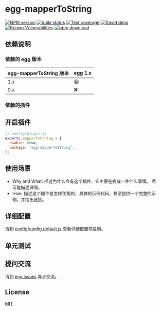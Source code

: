 # egg-mapperToString

[![NPM version][npm-image]][npm-url]
[![build status][travis-image]][travis-url]
[![Test coverage][codecov-image]][codecov-url]
[![David deps][david-image]][david-url]
[![Known Vulnerabilities][snyk-image]][snyk-url]
[![npm download][download-image]][download-url]

[npm-image]: https://img.shields.io/npm/v/egg-mapperToString.svg?style=flat-square
[npm-url]: https://npmjs.org/package/egg-mapperToString
[travis-image]: https://img.shields.io/travis/eggjs/egg-mapperToString.svg?style=flat-square
[travis-url]: https://travis-ci.org/eggjs/egg-mapperToString
[codecov-image]: https://img.shields.io/codecov/c/github/eggjs/egg-mapperToString.svg?style=flat-square
[codecov-url]: https://codecov.io/github/eggjs/egg-mapperToString?branch=master
[david-image]: https://img.shields.io/david/eggjs/egg-mapperToString.svg?style=flat-square
[david-url]: https://david-dm.org/eggjs/egg-mapperToString
[snyk-image]: https://snyk.io/test/npm/egg-mapperToString/badge.svg?style=flat-square
[snyk-url]: https://snyk.io/test/npm/egg-mapperToString
[download-image]: https://img.shields.io/npm/dm/egg-mapperToString.svg?style=flat-square
[download-url]: https://npmjs.org/package/egg-mapperToString

<!--
Description here.
-->

## 依赖说明

### 依赖的 egg 版本

egg-mapperToString 版本 | egg 1.x
--- | ---
1.x | 😁
0.x | ❌

### 依赖的插件
<!--

如果有依赖其它插件，请在这里特别说明。如

- security
- multipart

-->

## 开启插件

```js
// config/plugin.js
exports.mapperToString = {
  enable: true,
  package: 'egg-mapperToString',
};
```

## 使用场景

- Why and What: 描述为什么会有这个插件，它主要在完成一件什么事情。
尽可能描述详细。
- How: 描述这个插件是怎样使用的，具体的示例代码，甚至提供一个完整的示例，并给出链接。

## 详细配置

请到 [config/config.default.js](config/config.default.js) 查看详细配置项说明。

## 单元测试

<!-- 描述如何在单元测试中使用此插件，例如 schedule 如何触发。无则省略。-->

## 提问交流

请到 [egg issues](https://github.com/eggjs/egg/issues) 异步交流。

## License

[MIT](LICENSE)
